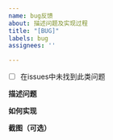 ```yaml
---
name: bug反馈
about: 描述问题及实现过程
title: "[BUG]"
labels: bug
assignees: ''

---
```


- [ ] 在issues中未找到此类问题

**描述问题**


**如何实现**



**截图（可选）**

